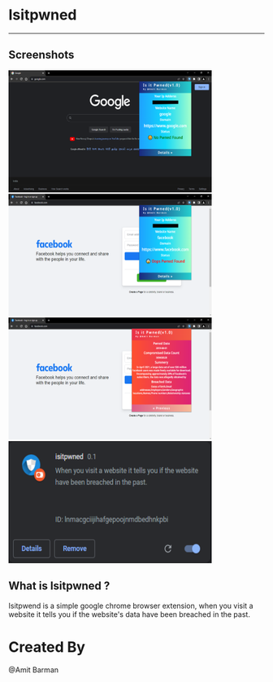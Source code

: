 # Isitpwned
-----------
## Screenshots

<p float="left">
	<img src="screenshots\Screenshot_1.png" height="240" width="400" />
	<img src="screenshots\Screenshot_2.png" height="240" width="400" />
	<img src="screenshots\Screenshot_3.png" height="240" width="400" />
	<img src="screenshots\Screenshot_4.png" height="240" width="400" />
</p>

## What is Isitpwned ?

Isitpwend is a simple google chrome browser extension, when you visit a website it tells you if the website's 
data have been breached in the past.

# Created By

@Amit Barman
